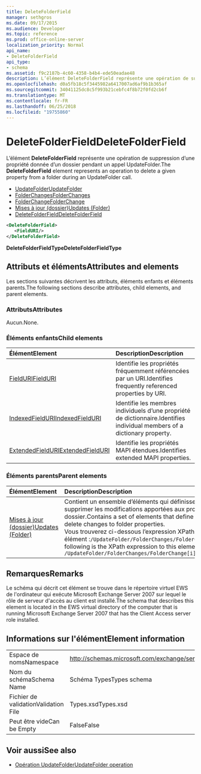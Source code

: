 ```yaml
---
title: DeleteFolderField
manager: sethgros
ms.date: 09/17/2015
ms.audience: Developer
ms.topic: reference
ms.prod: office-online-server
localization_priority: Normal
api_name:
- DeleteFolderField
api_type:
- schema
ms.assetid: f9c2187b-4c60-4358-b4b4-ede50eadae48
description: L’élément DeleteFolderField représente une opération de suppression d’une propriété donnée d’un dossier pendant un appel UpdateFolder.
ms.openlocfilehash: d0a5fb18c5f3445982a6417007ad6af9b1b365af
ms.sourcegitcommit: 34041125dc8c5f993b21cebfc4f8b72f0fd2cb6f
ms.translationtype: MT
ms.contentlocale: fr-FR
ms.lasthandoff: 06/25/2018
ms.locfileid: "19755860"
---
```

# <a name="deletefolderfield"></a><span data-ttu-id="4f903-103">DeleteFolderField</span><span class="sxs-lookup"><span data-stu-id="4f903-103">DeleteFolderField</span></span>

<span data-ttu-id="4f903-104">L’élément **DeleteFolderField** représente une opération de suppression d’une propriété donnée d’un dossier pendant un appel UpdateFolder.</span><span class="sxs-lookup"><span data-stu-id="4f903-104">The **DeleteFolderField** element represents an operation to delete a given property from a folder during an UpdateFolder call.</span></span> 
  
- [<span data-ttu-id="4f903-105">UpdateFolder</span><span class="sxs-lookup"><span data-stu-id="4f903-105">UpdateFolder</span></span>](updatefolder.md) 
- [<span data-ttu-id="4f903-106">FolderChanges</span><span class="sxs-lookup"><span data-stu-id="4f903-106">FolderChanges</span></span>](folderchanges.md)  
- [<span data-ttu-id="4f903-107">FolderChange</span><span class="sxs-lookup"><span data-stu-id="4f903-107">FolderChange</span></span>](folderchange.md)  
- [<span data-ttu-id="4f903-108">Mises à jour (dossier)</span><span class="sxs-lookup"><span data-stu-id="4f903-108">Updates (Folder)</span></span>](updates-folder.md) 
- [<span data-ttu-id="4f903-109">DeleteFolderField</span><span class="sxs-lookup"><span data-stu-id="4f903-109">DeleteFolderField</span></span>](deletefolderfield.md)
  
```xml
<DeleteFolderField>
   <FieldURI/>
</DeleteFolderField>
```

 <span data-ttu-id="4f903-110">**DeleteFolderFieldType**</span><span class="sxs-lookup"><span data-stu-id="4f903-110">**DeleteFolderFieldType**</span></span>
## <a name="attributes-and-elements"></a><span data-ttu-id="4f903-111">Attributs et éléments</span><span class="sxs-lookup"><span data-stu-id="4f903-111">Attributes and elements</span></span>

<span data-ttu-id="4f903-112">Les sections suivantes décrivent les attributs, éléments enfants et éléments parents.</span><span class="sxs-lookup"><span data-stu-id="4f903-112">The following sections describe attributes, child elements, and parent elements.</span></span>
  
### <a name="attributes"></a><span data-ttu-id="4f903-113">Attributs</span><span class="sxs-lookup"><span data-stu-id="4f903-113">Attributes</span></span>

<span data-ttu-id="4f903-114">Aucun.</span><span class="sxs-lookup"><span data-stu-id="4f903-114">None.</span></span>
  
### <a name="child-elements"></a><span data-ttu-id="4f903-115">Éléments enfants</span><span class="sxs-lookup"><span data-stu-id="4f903-115">Child elements</span></span>

|<span data-ttu-id="4f903-116">**Élément**</span><span class="sxs-lookup"><span data-stu-id="4f903-116">**Element**</span></span>|<span data-ttu-id="4f903-117">**Description**</span><span class="sxs-lookup"><span data-stu-id="4f903-117">**Description**</span></span>|
|:-----|:-----|
|[<span data-ttu-id="4f903-118">FieldURI</span><span class="sxs-lookup"><span data-stu-id="4f903-118">FieldURI</span></span>](fielduri.md) <br/> |<span data-ttu-id="4f903-119">Identifie les propriétés fréquemment référencées par un URI.</span><span class="sxs-lookup"><span data-stu-id="4f903-119">Identifies frequently referenced properties by URI.</span></span>  <br/> |
|[<span data-ttu-id="4f903-120">IndexedFieldURI</span><span class="sxs-lookup"><span data-stu-id="4f903-120">IndexedFieldURI</span></span>](indexedfielduri.md) <br/> |<span data-ttu-id="4f903-121">Identifie les membres individuels d’une propriété de dictionnaire.</span><span class="sxs-lookup"><span data-stu-id="4f903-121">Identifies individual members of a dictionary property.</span></span>  <br/> |
|[<span data-ttu-id="4f903-122">ExtendedFieldURI</span><span class="sxs-lookup"><span data-stu-id="4f903-122">ExtendedFieldURI</span></span>](extendedfielduri.md) <br/> |<span data-ttu-id="4f903-123">Identifie les propriétés MAPI étendues.</span><span class="sxs-lookup"><span data-stu-id="4f903-123">Identifies extended MAPI properties.</span></span>  <br/> |
   
### <a name="parent-elements"></a><span data-ttu-id="4f903-124">Éléments parents</span><span class="sxs-lookup"><span data-stu-id="4f903-124">Parent elements</span></span>

|<span data-ttu-id="4f903-125">**Élément**</span><span class="sxs-lookup"><span data-stu-id="4f903-125">**Element**</span></span>|<span data-ttu-id="4f903-126">**Description**</span><span class="sxs-lookup"><span data-stu-id="4f903-126">**Description**</span></span>|
|:-----|:-----|
|[<span data-ttu-id="4f903-127">Mises à jour (dossier)</span><span class="sxs-lookup"><span data-stu-id="4f903-127">Updates (Folder)</span></span>](updates-folder.md) <br/> |<span data-ttu-id="4f903-128">Contient un ensemble d’éléments qui définissent append, définir et supprimer les modifications apportées aux propriétés d’un dossier.</span><span class="sxs-lookup"><span data-stu-id="4f903-128">Contains a set of elements that define append, set, and delete changes to folder properties.</span></span>  <br/> <span data-ttu-id="4f903-129">Vous trouverez ci-dessous l’expression XPath pour cet élément :`/UpdateFolder/FolderChanges/FolderChange[i]/Updates`</span><span class="sxs-lookup"><span data-stu-id="4f903-129">The following is the XPath expression to this element:  `/UpdateFolder/FolderChanges/FolderChange[i]/Updates`</span></span> <br/> |
   
## <a name="remarks"></a><span data-ttu-id="4f903-130">Remarques</span><span class="sxs-lookup"><span data-stu-id="4f903-130">Remarks</span></span>

<span data-ttu-id="4f903-131">Le schéma qui décrit cet élément se trouve dans le répertoire virtuel EWS de l'ordinateur qui exécute Microsoft Exchange Server 2007 sur lequel le rôle de serveur d'accès au client est installé.</span><span class="sxs-lookup"><span data-stu-id="4f903-131">The schema that describes this element is located in the EWS virtual directory of the computer that is running Microsoft Exchange Server 2007 that has the Client Access server role installed.</span></span>
  
## <a name="element-information"></a><span data-ttu-id="4f903-132">Informations sur l'élément</span><span class="sxs-lookup"><span data-stu-id="4f903-132">Element information</span></span>

|||
|:-----|:-----|
|<span data-ttu-id="4f903-133">Espace de noms</span><span class="sxs-lookup"><span data-stu-id="4f903-133">Namespace</span></span>  <br/> |http://schemas.microsoft.com/exchange/services/2006/types  <br/> |
|<span data-ttu-id="4f903-134">Nom du schéma</span><span class="sxs-lookup"><span data-stu-id="4f903-134">Schema Name</span></span>  <br/> |<span data-ttu-id="4f903-135">Schéma Types</span><span class="sxs-lookup"><span data-stu-id="4f903-135">Types schema</span></span>  <br/> |
|<span data-ttu-id="4f903-136">Fichier de validation</span><span class="sxs-lookup"><span data-stu-id="4f903-136">Validation File</span></span>  <br/> |<span data-ttu-id="4f903-137">Types.xsd</span><span class="sxs-lookup"><span data-stu-id="4f903-137">Types.xsd</span></span>  <br/> |
|<span data-ttu-id="4f903-138">Peut être vide</span><span class="sxs-lookup"><span data-stu-id="4f903-138">Can be Empty</span></span>  <br/> |<span data-ttu-id="4f903-139">False</span><span class="sxs-lookup"><span data-stu-id="4f903-139">False</span></span>  <br/> |
   
## <a name="see-also"></a><span data-ttu-id="4f903-140">Voir aussi</span><span class="sxs-lookup"><span data-stu-id="4f903-140">See also</span></span>

- [<span data-ttu-id="4f903-141">Opération UpdateFolder</span><span class="sxs-lookup"><span data-stu-id="4f903-141">UpdateFolder operation</span></span>](updatefolder-operation.md)

